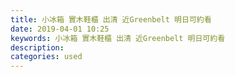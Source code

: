 ```yaml
---
title: 小冰箱 實木鞋櫃 出清 近Greenbelt 明日可約看
date: 2019-04-01 10:25
keywords: 小冰箱 實木鞋櫃 出清 近Greenbelt 明日可約看
description: 
categories: used
---
```

<td class="t_f" id="postmessage_3354025">

<br/>
<br/>
<img alt="" border="0" class="zoom" data-cf-modified-263257e382268176f50673db-="" file="http://www.flw.ph/data/appbyme/upload/image/201903/31/Y3EXO6sYrnzz.jpg" id="aimg_Scj0A" lazyloadthumb="1" onclick="" onmouseover="" src="http://www.flw.ph/data/appbyme/upload/image/201903/31/Y3EXO6sYrnzz.jpg"/><br/>
<br/>
<img alt="" border="0" class="zoom" data-cf-modified-263257e382268176f50673db-="" file="http://www.flw.ph/data/appbyme/upload/image/201903/31/m0lPDK61qMp1.jpg" id="aimg_D5h5h" lazyloadthumb="1" onclick="" onmouseover="" src="http://www.flw.ph/data/appbyme/upload/image/201903/31/m0lPDK61qMp1.jpg"/><br/>
<br/>
</td>
